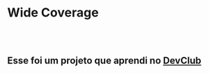 <h1>Wide Coverage</h1>
<br>
<br>
<h2>Esse foi um projeto que aprendi no <a href="https://www.devclub.com.br">DevClub</a></h2>

<img href="https://github.com/cristianorrm-boop/Wide-Coverage/blob/master/assets/desktop-Wide.jpg?raw=true" />
